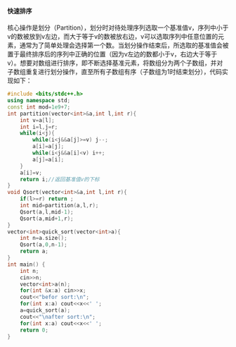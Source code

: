#### 快速排序
核心操作是划分（Partition），划分时对待处理序列选取一个基准值v，序列中小于v的数被放到v左边，而大于等于v的数被放右边，v可以选取序列中任意位置的元素，通常为了简单处理会选择第一个数。当划分操作结束后，所选取的基准值会被置于最终排序后的序列中正确的位置（因为v左边的数都小于v，右边大于等于v）。想要对数组进行排序，即不断选择基准元素，将数组分为两个子数组，并对子数组重复进行划分操作，直至所有子数组有序（子数组为1时结束划分），代码实现如下：
```cpp
#include <bits/stdc++.h>
using namespace std;
const int mod=1e9+7;
int partition(vector<int>&a,int l,int r){
	int v=a[l];
	int i=l,j=r;
	while(i<j){
		while(i<j&&a[j]>=v) j--;
		a[i]=a[j];
		while(i<j&&a[i]<v) i++;
		a[j]=a[i];
	}
	a[i]=v;
	return i;//返回基准值v的下标 
}
void Qsort(vector<int>&a,int l,int r){
	if(l>=r) return ;
	int mid=partition(a,l,r);
	Qsort(a,l,mid-1);
	Qsort(a,mid+1,r);
}
vector<int>quick_sort(vector<int>a){
	int n=a.size();
	Qsort(a,0,n-1);
	return a;
} 
int main() {
	int n;
	cin>>n;
	vector<int>a(n);
	for(int &x:a) cin>>x;
	cout<<"befor sort:\n";
	for(int x:a) cout<<x<<' ';
	a=quick_sort(a);
	cout<<"\nafter sort:\n";
	for(int x:a) cout<<x<<' ';
	return 0;
}
```